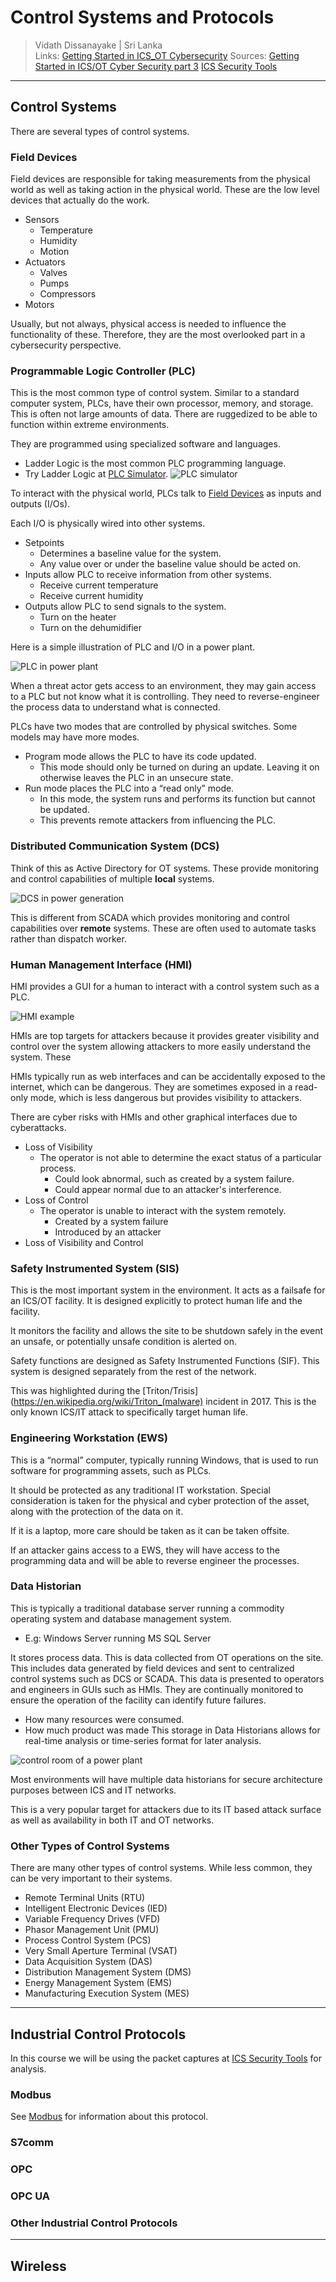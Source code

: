 # Control Systems and Protocols

> Vidath Dissanayake | Sri Lanka  
> Links: [Getting Started in ICS_OT Cybersecurity](Getting%20Started%20in%20ICS_OT%20Cybersecurity.md)
> Sources: [Getting Started in ICS/OT Cyber Security part 3](https://www.youtube.com/watch?v=WReeJDw-AV4&list=PLOSJSv0hbPZAlINIh1HcB0L8AZcSPc80g&index=3) [ICS Security Tools](https://github.com/ITI/ICS-Security-Tools)

---

## Control Systems

There are several types of control systems.

### Field Devices

Field devices are responsible for taking measurements from the physical world as well as taking action in the physical world. These are the low level devices that actually do the work.

- Sensors
    - Temperature
    - Humidity
    - Motion
- Actuators
    - Valves
    - Pumps
    - Compressors
- Motors

Usually, but not always, physical access is needed to influence the functionality of these. Therefore, they are the most overlooked part in a cybersecurity perspective.

### Programmable Logic Controller (PLC)

This is the most common type of control system. Similar to a standard computer system, PLCs, have their own processor, memory, and storage. This is often not large amounts of data. There are ruggedized to be able to function within extreme environments.

They are programmed using specialized software and languages. 
- Ladder Logic is the most common PLC programming language.
- Try Ladder Logic at [PLC Simulator](https://app.plcsimulator.online/).
    ![PLC simulator](assets/images/PLC%20simulator.png)

To interact with the physical world, PLCs talk to [Field Devices](#Field%20Devices) as inputs and outputs (I/Os).

Each I/O is physically wired into other systems.
- Setpoints
    - Determines a baseline value for the system.
    - Any value over or under the baseline value should be acted on.
- Inputs allow PLC to receive information from other systems.
    - Receive current temperature
    - Receive current humidity
- Outputs allow PLC to send signals to the system.
    - Turn on the heater
    - Turn on the dehumidifier

Here is a simple illustration of PLC and I/O in a power plant.

![PLC in power plant](assets/images/PLC%20in%20power%20plant.png)

When a threat actor gets access to an environment, they may gain access to a PLC but not know what it is controlling. They need to reverse-engineer the process data to understand what is connected.

PLCs have two modes that are controlled by physical switches. Some models may have more modes.
- Program mode allows the PLC to have its code updated.
    - This mode should only be turned on during an update. Leaving it on otherwise leaves the PLC in an unsecure state.
- Run mode places the PLC into a “read only” mode.
    - In this mode, the system runs and performs its function but cannot be updated.
    - This prevents remote attackers from influencing the PLC.

### Distributed Communication System (DCS)

Think of this as Active Directory for OT systems. These provide monitoring and control capabilities of multiple **local** systems. 

![DCS in power generation](assets/images/DCS%20in%20power%20generation.png)

This is different from SCADA which provides monitoring and control capabilities over **remote** systems. These are often used to automate tasks rather than dispatch worker.

### Human Management Interface (HMI)

HMI provides a GUI for a human to interact with a control system such as a PLC. 

![HMI example](assets/images/HMI%20example.jpeg)

HMIs are top targets for attackers because it provides greater visibility and control over the system allowing attackers to more easily understand the system. These 

HMIs typically run as web interfaces and can be accidentally exposed to the internet, which can be dangerous. They are sometimes exposed in a read-only mode, which is less dangerous but provides visibility to attackers.

There are cyber risks with HMIs and other graphical interfaces due to cyberattacks.
- Loss of Visibility
    - The operator is not able to determine the exact status of a particular process.
        - Could look abnormal, such as created by a system failure.
        - Could appear normal due to an attacker's interference.
- Loss of Control
    - The operator is unable to interact with the system remotely.
        - Created by a system failure
        - Introduced by an attacker
- Loss of Visibility and Control

### Safety Instrumented System (SIS)

This is the most important system in the environment. It acts as a failsafe for an ICS/OT facility. It is designed explicitly to protect human life and the facility.

It monitors the facility and allows the site to be shutdown safely in the event an unsafe, or potentially unsafe condition is alerted on.

Safety functions are designed as Safety Instrumented Functions (SIF). This system is designed separately from the rest of the network. 

This was highlighted during the [Triton/Trisis](https://en.wikipedia.org/wiki/Triton_(malware) incident in 2017. This is the only known ICS/IT attack to specifically target human life.

### Engineering Workstation (EWS)

This is a “normal” computer, typically running Windows, that is used to run software for programming assets, such as PLCs.

It should be protected as any traditional IT workstation. Special consideration is taken for the physical and cyber protection of the asset, along with the protection of the data on it. 

If it is a laptop, more care should be taken as it can be taken offsite.

If an attacker gains access to a EWS, they will have access to the programming data and will be able to reverse engineer the processes.

### Data Historian

This is typically a traditional database server running a commodity operating system and database management system. 
- E.g: Windows Server running MS SQL Server

It stores process data. This is data collected from OT operations on the site. This includes data generated by field devices and sent to centralized control systems such as DCS or SCADA. This data is presented to operators and engineers in GUIs such as HMIs. They are continually monitored to ensure the operation of the facility can identify future failures.
- How many resources were consumed.
- How much product was made
This storage in Data Historians allows for real-time analysis or time-series format for later analysis.

![control room of a power plant](assets/images/control%20room%20of%20a%20power%20plant.jpg)

Most environments will have multiple data historians for secure architecture purposes between ICS and IT networks.

This is a very popular target for attackers due to its IT based attack surface as well as availability in both IT and OT networks.

### Other Types of Control Systems

There are many other types of control systems. While less common, they can be very important to their systems.

- Remote Terminal Units (RTU)
- Intelligent Electronic Devices (IED)
- Variable Frequency Drives (VFD)
- Phasor Management Unit (PMU)
- Process Control System (PCS)
- Very Small Aperture Terminal (VSAT)
- Data Acquisition System (DAS)
- Distribution Management System (DMS)
- Energy Management System (EMS)
- Manufacturing Execution System (MES)

---

## Industrial Control Protocols

In this course we will be using the packet captures at [ICS Security Tools](https://github.com/ITI/ICS-Security-Tools) for analysis.

### Modbus

See [Modbus](../../IoT/IoT%20protocols/Modbus.md) for information about this protocol.

### S7comm

### OPC

### OPC UA

### Other Industrial Control Protocols

---

## Wireless

